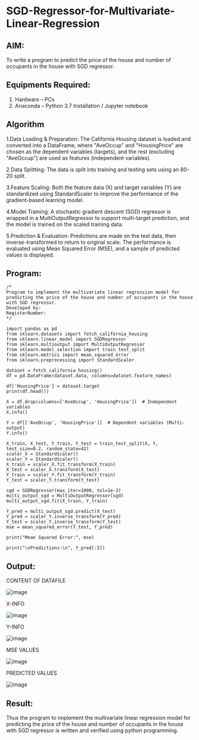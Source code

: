 # SGD-Regressor-for-Multivariate-Linear-Regression

## AIM:
To write a program to predict the price of the house and number of occupants in the house with SGD regressor.

## Equipments Required:
1. Hardware – PCs
2. Anaconda – Python 3.7 Installation / Jupyter notebook

## Algorithm
1.Data Loading & Preparation: The California Housing dataset is loaded and converted into a DataFrame, where "AveOccup" and "HousingPrice" are chosen as the dependent variables (targets), and the rest (excluding "AveOccup") are used as features (independent variables).

2.Data Splitting: The data is split into training and testing sets using an 80-20 split.

3.Feature Scaling: Both the feature data (X) and target variables (Y) are standardized using StandardScaler to improve the performance of the gradient-based learning model.

4.Model Training: A stochastic gradient descent (SGD) regressor is wrapped in a MultiOutputRegressor to support multi-target prediction, and the model is trained on the scaled training data.

5.Prediction & Evaluation: Predictions are made on the test data, then inverse-transformed to return to original scale. The performance is evaluated using Mean Squared Error (MSE), and a sample of predicted values is displayed.

## Program:
```
/*
Program to implement the multivariate linear regression model for predicting the price of the house and number of occupants in the house with SGD regressor.
Developed by: 
RegisterNumber:  
*/
```
```
import pandas as pd
from sklearn.datasets import fetch_california_housing
from sklearn.linear_model import SGDRegressor
from sklearn.multioutput import MultiOutputRegressor
from sklearn.model_selection import train_test_split
from sklearn.metrics import mean_squared_error
from sklearn.preprocessing import StandardScaler
```
```
dataset = fetch_california_housing()
df = pd.DataFrame(dataset.data, columns=dataset.feature_names)
```
```
df['HousingPrice'] = dataset.target
print(df.head())
```
```
X = df.drop(columns=['AveOccup', 'HousingPrice'])  # Independent variables
X.info()
```
```
Y = df[['AveOccup', 'HousingPrice']]  # Dependent variables (Multi-output)
Y.info()
```
```
X_train, X_test, Y_train, Y_test = train_test_split(X, Y, test_size=0.2, random_state=42)
scaler_X = StandardScaler()
scaler_Y = StandardScaler()
X_train = scaler_X.fit_transform(X_train)
X_test = scaler_X.transform(X_test)
Y_train = scaler_Y.fit_transform(Y_train)
Y_test = scaler_Y.transform(Y_test)
```
```
sgd = SGDRegressor(max_iter=1000, tol=1e-3)
multi_output_sgd = MultiOutputRegressor(sgd)
multi_output_sgd.fit(X_train, Y_train)
```
```
Y_pred = multi_output_sgd.predict(X_test)
Y_pred = scaler_Y.inverse_transform(Y_pred)
Y_test = scaler_Y.inverse_transform(Y_test)
mse = mean_squared_error(Y_test, Y_pred)
```
```
print("Mean Squared Error:", mse)
```
```
print("\nPredictions:\n", Y_pred[:5])
```

## Output:
CONTENT OF DATAFILE

![image](https://github.com/user-attachments/assets/d607dc98-28a4-4c09-960a-c4ae00c98042)

X-INFO

![image](https://github.com/user-attachments/assets/87df8a83-b316-4c3f-8b4e-6aed7d34ed51)

Y-INFO

![image](https://github.com/user-attachments/assets/2e0165e0-c9ca-4f1b-a135-b080850b7998)

MSE VALUES

![image](https://github.com/user-attachments/assets/e726939c-bb9d-41ca-bc8f-5fa3e916ef4f)

PREDICTED VALUES

![image](https://github.com/user-attachments/assets/1cb57370-d411-4ff6-b028-7259c6af508f)









## Result:
Thus the program to implement the multivariate linear regression model for predicting the price of the house and number of occupants in the house with SGD regressor is written and verified using python programming.
